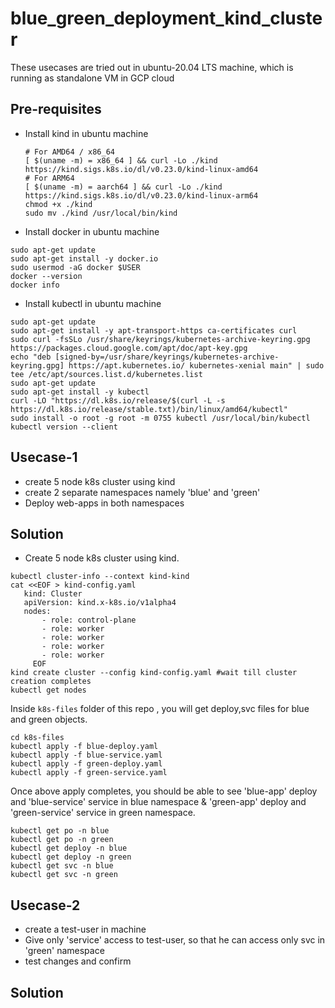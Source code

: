 # blue_green_deployment_kind_cluster

These usecases are tried out in ubuntu-20.04 LTS machine, which is running as standalone VM in GCP cloud

## Pre-requisites
* Install kind in ubuntu machine
  ```
  # For AMD64 / x86_64
  [ $(uname -m) = x86_64 ] && curl -Lo ./kind https://kind.sigs.k8s.io/dl/v0.23.0/kind-linux-amd64
  # For ARM64
  [ $(uname -m) = aarch64 ] && curl -Lo ./kind https://kind.sigs.k8s.io/dl/v0.23.0/kind-linux-arm64
  chmod +x ./kind
  sudo mv ./kind /usr/local/bin/kind
  ```
* Install docker in ubuntu machine
```
sudo apt-get update
sudo apt-get install -y docker.io
sudo usermod -aG docker $USER
docker --version
docker info
```
* Install kubectl in ubuntu machine
```
sudo apt-get update
sudo apt-get install -y apt-transport-https ca-certificates curl
sudo curl -fsSLo /usr/share/keyrings/kubernetes-archive-keyring.gpg https://packages.cloud.google.com/apt/doc/apt-key.gpg
echo "deb [signed-by=/usr/share/keyrings/kubernetes-archive-keyring.gpg] https://apt.kubernetes.io/ kubernetes-xenial main" | sudo tee /etc/apt/sources.list.d/kubernetes.list
sudo apt-get update
sudo apt-get install -y kubectl
curl -LO "https://dl.k8s.io/release/$(curl -L -s https://dl.k8s.io/release/stable.txt)/bin/linux/amd64/kubectl"
sudo install -o root -g root -m 0755 kubectl /usr/local/bin/kubectl
kubectl version --client
```

## Usecase-1 
* create 5 node k8s cluster using kind
* create 2 separate namespaces namely 'blue' and 'green'
* Deploy web-apps in both namespaces

## Solution
* Create 5 node k8s cluster using kind.
```
kubectl cluster-info --context kind-kind
cat <<EOF > kind-config.yaml
   kind: Cluster
   apiVersion: kind.x-k8s.io/v1alpha4
   nodes:
       - role: control-plane
       - role: worker
       - role: worker
       - role: worker
       - role: worker
     EOF
kind create cluster --config kind-config.yaml #wait till cluster creation completes
kubectl get nodes
```
Inside `k8s-files` folder of this repo , you will get deploy,svc files for blue and green objects.
```
cd k8s-files
kubectl apply -f blue-deploy.yaml
kubectl apply -f blue-service.yaml
kubectl apply -f green-deploy.yaml
kubectl apply -f green-service.yaml
```
Once above apply completes, you should be able to see 'blue-app' deploy and 'blue-service' service in blue namespace  & 'green-app' deploy and 'green-service' service in green namespace.
```
kubectl get po -n blue
kubectl get po -n green
kubectl get deploy -n blue
kubectl get deploy -n green
kubectl get svc -n blue
kubectl get svc -n green
```

## Usecase-2
* create a test-user in machine
* Give only 'service' access to test-user, so that he can access only svc in 'green' namespace
* test changes and confirm


## Solution




